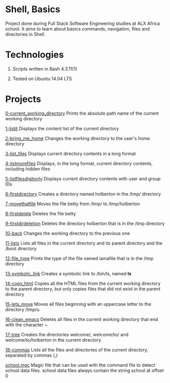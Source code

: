 
# Shell, Basics

Project done during Full Stack Software Engineering studies at ALX Africa school. It aims to learn about basics commands, navigation, files and directories in Shell.

# Technologies

1. Scripts written in Bash 4.3.11(1)

2. Tested on Ubuntu 14.04 LTS

# Projects

[0-current_working_directory](https://github.com/Tokaallah/alx-system_engineering-devops/blob/master/0x00-shell_basics/0-current_working_directory)	Prints the absolute path name of the current working directory

[1-listit](https://github.com/Tokaallah/alx-system_engineering-devops/blob/master/0x00-shell_basics/1-listit)	Displays the content list of the current directory

[2-bring_me_home](https://github.com/Tokaallah/alx-system_engineering-devops/blob/master/0x00-shell_basics/2-bring_me_home)	Changes the working directory to the user's home directory

[3-list_files](https://github.com/Tokaallah/alx-system_engineering-devops/blob/master/0x00-shell_basics/3-listfiles)	Displays current directory contents in a long format

[4-listmorefiles](https://github.com/Tokaallah/alx-system_engineering-devops/blob/master/0x00-shell_basics/4-listmorefiles)	Displays, in the long format, current directory contents, including hidden files

[5-listfilesdigitonly](https://github.com/Tokaallah/alx-system_engineering-devops/blob/master/0x00-shell_basics/5-listfilesdigitonly)	Displays current directory contents with user and group IDs

[6-firstdirectory](https://github.com/Tokaallah/alx-system_engineering-devops/blob/master/0x00-shell_basics/6-firstdirectory)	Creates a directory named holberton in the /tmp/ directory

[7-movethatfile](https://github.com/Tokaallah/alx-system_engineering-devops/blob/master/0x00-shell_basics/7-movethatfile)	Moves the file betty from /tmp/ to /tmp/holberton

[8-firstdelete](https://github.com/Tokaallah/alx-system_engineering-devops/blob/master/0x00-shell_basics/8-firstdelete)	Deletes the file betty

[9-firstdirdeletion](https://github.com/Tokaallah/alx-system_engineering-devops/blob/master/0x00-shell_basics/9-firstdirdeletion)	Deletes the directory holberton that is in the /tmp directory

[10-back](https://github.com/Tokaallah/alx-system_engineering-devops/blob/master/0x00-shell_basics/10-back)	Changes the working directory to the previous one

[11-lists](https://github.com/Tokaallah/alx-system_engineering-devops/blob/master/0x00-shell_basics/11-lists)	Lists all files in the current directory and its parent directory and the /boot directory

[12-file_type](https://github.com/Tokaallah/alx-system_engineering-devops/blob/master/0x00-shell_basics/12-file_type)	Prints the type of the file named iamafile that is in the /tmp directory

[13-symbolic_link](https://github.com/Tokaallah/alx-system_engineering-devops/blob/master/0x00-shell_basics/13-symbolic_link)	Creates a symbolic link to /bin/ls, named __ls__

[14-copy_html](https://github.com/Tokaallah/alx-system_engineering-devops/blob/master/0x00-shell_basics/14-copy_html)	Copies all the HTML files from the current working directory to the parent directory, but only copies files that did not exist in the parent directory

[15-lets_move](https://github.com/Tokaallah/alx-system_engineering-devops/blob/master/0x00-shell_basics/100-lets_move)	Moves all files beginning with an uppercase letter to the directory /tmp/u

[16-clean_emacs](https://github.com/Tokaallah/alx-system_engineering-devops/blob/master/0x00-shell_basics/101-clean_emacs)	Deletes all files in the current working directory that end with the character ~

[17-tree](https://github.com/Tokaallah/alx-system_engineering-devops/blob/master/0x00-shell_basics/102-tree)	Creates the directories welcome/, welcome/to/ and welcome/to/holberton in the current directory

[18-commas](https://github.com/Tokaallah/alx-system_engineering-devops/blob/master/0x00-shell_basics/103-commas)	Lists all the files and directories of the current directory, separated by commas (,)

[school.mgc](https://github.com/Tokaallah/alx-system_engineering-devops/blob/master/0x00-shell_basics/school.mgc)	Magic file that can be used with the command file to detect school data files. school data files always contain the string school at offset 0

